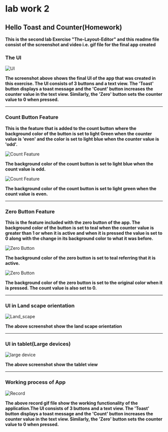 # lab work 2
## Hello Toast and Counter(Homework)

**This is the second lab Exercise "The-Layout-Editor" and this readme file consist of the screenshot and video i.e. gif file for the final app created**

### The UI

![UI](ScreenshotAndRecord/homepage.png)

**The screenshot above shows the final UI of the app that was created in this exercise. The UI consists of 3 buttons and a
text view. The 'Toast' button displays a toast message and the 'Count' button increases the counter value in the text view.
Similarly, the 'Zero' button sets the counter value to 0 when pressed.**

---

### Count Button Feature

**This is the feature that is added to the count button where the background color of the button is set to light Green when
the counter value is 'even' and the color is set to light blue when the counter value is 'odd'.**

![Count Feature](ScreenshotAndRecord/oddnumber.png)

**The background color of the count button is set to light blue when the count value is odd.**

![Count Feature](ScreenshotAndRecord/even.png)

**The background color of the count button is set to light green when the count value is even.**


---

### Zero Button Feature

**This is the feature included with the zero button of the app. The background color of the button is set to teal when the
counter value is greater than 1 or when it is active and when it is pressed the value is set to 0 along with the change in its background color to what it
was before.**

![Zero Button](ScreenshotAndRecord/zerobuttonclicked.png)

**The background color of the zero button is set to teal referring that it is active.**

![Zero Button](ScreenshotAndRecord/zerobuttonclicked.png)

**The background color of the zero button is set to the original color when it is pressed. The count value is also set to 0.**

---

### UI in Land scape orientation
![Land_scape](ScreenshotAndRecord/Land.png)

**The above screenshot show the land scape orientation**

---

### UI in tablet(Large devices)

![large device](ScreenshotAndRecord/large.png)

**The above screenshot show the tablet view**

---

### Working process of App

![Record](ScreenshotAndRecord/Record.gif)

**The above record gif file show the working functionality of the application.The UI consists of 3 buttons and a
text view. The 'Toast' button displays a toast message and the 'Count' button increases the counter value in the text view.
Similarly, the 'Zero' button sets the counter value to 0 when pressed.**
